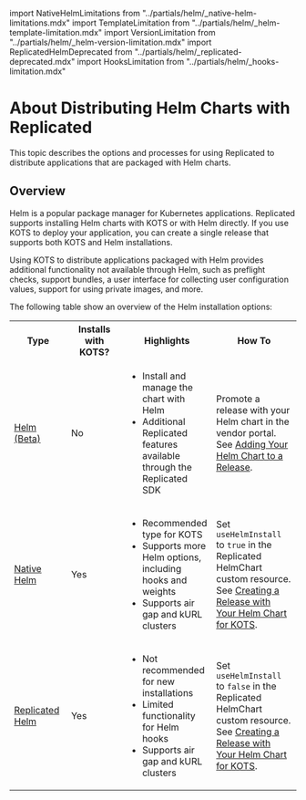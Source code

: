 import NativeHelmLimitations from "../partials/helm/_native-helm-limitations.mdx"
import TemplateLimitation from "../partials/helm/_helm-template-limitation.mdx"
import VersionLimitation from "../partials/helm/_helm-version-limitation.mdx"
import ReplicatedHelmDeprecated from "../partials/helm/_replicated-deprecated.mdx"
import HooksLimitation from "../partials/helm/_hooks-limitation.mdx"

# About Distributing Helm Charts with Replicated

This topic describes the options and processes for using Replicated to distribute applications that are packaged with Helm charts.

## Overview

Helm is a popular package manager for Kubernetes applications. Replicated supports installing Helm charts with KOTS or with Helm directly. If you use KOTS to deploy your application, you can create a single release that supports both KOTS and Helm installations.

Using KOTS to distribute applications packaged with Helm provides additional functionality not available through Helm, such as preflight checks, support bundles, a user interface for collecting user configuration values, support for using private images, and more.

The following table show an overview of the Helm installation options:

<table>
<tr>
  <th width="20%">Type</th>
  <th width="20%">Installs with KOTS?</th>
  <th width="30%">Highlights</th>
  <th width="30%">How To</th>
</tr>
<tr>
  <td><a href="helm-install">Helm (Beta)</a></td>
  <td>No</td>
  <td><ul><li>Install and manage the chart with Helm</li><li>Additional Replicated features available through the Replicated SDK</li></ul></td>
  <td>Promote a release with your Helm chart in the vendor portal. See <a href="/vendor/helm-install-release">Adding Your Helm Chart to a Release</a>.</td>  
</tr>
<tr>
  <td><a href="helm-native-about">Native Helm</a></td>
  <td>Yes</td>
  <td><ul><li>Recommended type for KOTS</li><li>Supports more Helm options, including hooks and weights</li><li>Supports air gap and kURL clusters</li></ul></td>
  <td>Set <code>useHelmInstall</code> to <code>true</code> in the Replicated HelmChart custom resource. See <a href="/vendor/helm-release">Creating a Release with Your Helm Chart for KOTS</a>.</td>
</tr>
<tr>
  <td><a href="helm-native-about">Replicated Helm</a></td>
  <td>Yes</td>
  <td><ul><li>Not recommended for new installations</li><li>Limited functionality for Helm hooks</li><li>Supports air gap and kURL clusters</li></ul></td>
  <td>Set <code>useHelmInstall</code> to <code>false</code> in the Replicated HelmChart custom resource. See <a href="/vendor/helm-release">Creating a Release with Your Helm Chart for KOTS</a>.</td>
</tr>
</table>
